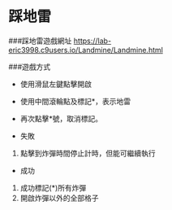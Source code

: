 # 踩地雷

###踩地雷遊戲網址
https://lab-eric3998.c9users.io/Landmine/Landmine.html

###遊戲方式
 + 使用滑鼠左鍵點擊開啟
 + 使用中間滾輪點及標記*，表示地雷
 + 再次點擊*號，取消標記。

 + 失敗
 1. 點擊到炸彈時間停止計時，但能可繼續執行

 + 成功
 1. 成功標記(*)所有炸彈
 2. 開啟炸彈以外的全部格子